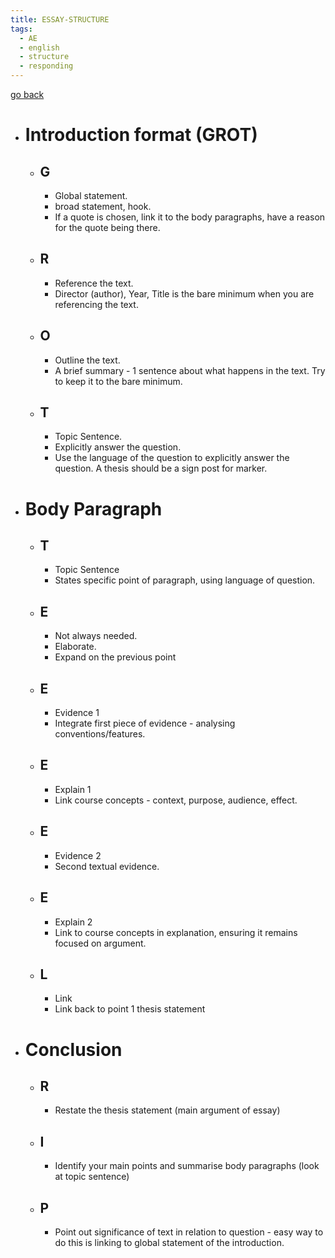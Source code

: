 ```yaml
---
title: ESSAY-STRUCTURE
tags:
  - AE
  - english
  - structure
  - responding
---
```


[go back](notes/AE/english/eng.md)

- # Introduction format (GROT)
  - ## G
    - Global statement.
    - broad statement, hook.
    - If a quote is chosen, link it to the body paragraphs, have a reason for the quote being there.
  - ## R
    - Reference the text.
    - Director (author), Year, Title is the bare minimum when you are referencing the text.
  - ## O
    - Outline the text.
    - A brief summary - 1 sentence about what happens in the text. Try to keep it to the bare minimum.
  - ## T
    - Topic Sentence.
    - Explicitly answer the question.
    - Use the language of the question to explicitly answer the question. A thesis should be a sign post for marker.
- # Body Paragraph
  - ## T
    - Topic Sentence
    - States specific point of paragraph, using language of question.
  - ## E
    - Not always needed.
    - Elaborate.
    - Expand on the previous point
  - ## E
    - Evidence 1
    - Integrate first piece of evidence - analysing conventions/features.
  - ## E
    - Explain 1
    - Link course concepts - context, purpose, audience, effect.
  - ## E
    - Evidence 2
    - Second textual evidence.
  - ## E
    - Explain 2
    - Link to course concepts in explanation, ensuring it remains focused on argument.
  - ## L
    - Link
    - Link back to point 1 thesis statement
- # Conclusion
  - ## R
    - Restate the thesis statement (main argument of essay)
  - ## I
    - Identify your main points and summarise body paragraphs (look at topic sentence)
  - ## P
    - Point out significance of text in relation to question - easy way to do this is linking to global statement of the introduction.
